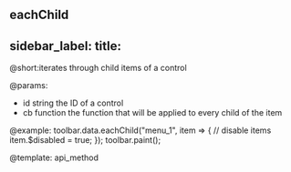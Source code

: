 eachChild
---
sidebar_label: 
title: 
---          

@short:iterates through child items of a control

@params:
- id 		string		 the ID of a control
- cb        function     the function that will be applied to every child of the item  




@example:
toolbar.data.eachChild("menu_1", item => {
    // disable items
    item.$disabled = true;
});
toolbar.paint();

@template: api_method
